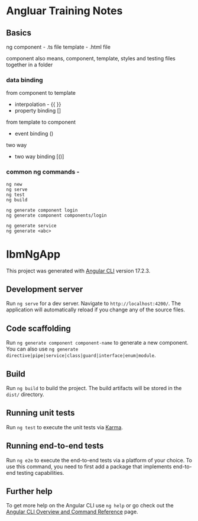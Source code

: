 # Angluar Training Notes 

## Basics 

ng
component -  .ts file 
template - .html file 

component  also means, component, template, styles and testing files together in a folder 

### data binding 

from component to template 
- interpolation - {{ }}
- property binding  []

from template to component 
- event binding ()

two way 
- two way binding [()]


###  common ng commands - 

	ng new 
	ng serve 
	ng test 
	ng build 

	ng generate component login 
	ng generate component components/login 

	ng generate service 
	ng generate <abc> 
    



# IbmNgApp

This project was generated with [Angular CLI](https://github.com/angular/angular-cli) version 17.2.3.

## Development server

Run `ng serve` for a dev server. Navigate to `http://localhost:4200/`. The application will automatically reload if you change any of the source files.

## Code scaffolding

Run `ng generate component component-name` to generate a new component. You can also use `ng generate directive|pipe|service|class|guard|interface|enum|module`.

## Build

Run `ng build` to build the project. The build artifacts will be stored in the `dist/` directory.

## Running unit tests

Run `ng test` to execute the unit tests via [Karma](https://karma-runner.github.io).

## Running end-to-end tests

Run `ng e2e` to execute the end-to-end tests via a platform of your choice. To use this command, you need to first add a package that implements end-to-end testing capabilities.

## Further help

To get more help on the Angular CLI use `ng help` or go check out the [Angular CLI Overview and Command Reference](https://angular.io/cli) page.

